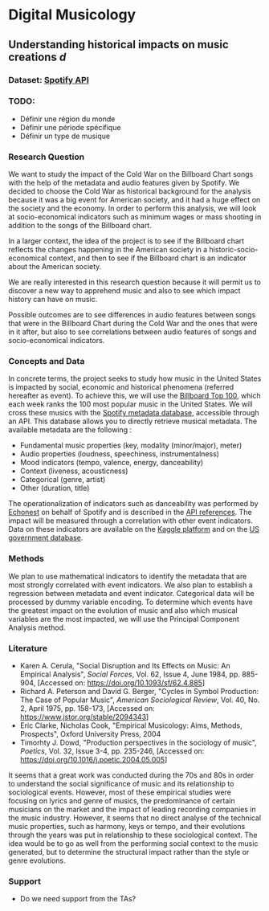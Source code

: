 # Digital Musicology
## Understanding historical impacts on music creations _d_

### Dataset: [Spotify API](https://developer.spotify.com/documentation/web-api/quick-start/)

### TODO:
- Définir une région du monde
- Définir une période spécifique
- Définir un type de musique

### Research Question
We want to study the impact of the Cold War on the Billboard Chart songs with the help of the metadata and audio features given by Spotify. We decided to choose the Cold War as historical background for the analysis because it was a big event for American society, and it had a huge effect on the society and the economy. In order to perform this analysis, we will look at socio-economical indicators such as minimum wages or mass shooting in addition to the songs of the Billboard chart.

In a larger context, the idea of the project is to see if the Billboard chart reflects the changes happening in the American society in a historic-socio-economical context, and then to see if the Billboard chart is an indicator about the American society.

We are really interested in this research question because it will permit us to discover a new way to apprehend music and also to see which impact history can have on music.

Possible outcomes are to see differences in audio features between songs that were in the Billboard Chart during the Cold War and the ones that were in it after, but also to see correlations between audio features of songs and socio-economical indicators.

### Concepts and Data
In concrete terms, the project seeks to study how music in the United States is impacted by social, economic and historical phenomena (referred hereafter as event). To achieve this, we will use the [Billboard Top 100](https://www.billboard.com/charts/hot-100), which each week ranks the 100 most popular music in the United States. We will cross these musics with the [Spotify metadata database](https://developer.spotify.com/), accessible through an API. This database allows you to directly retrieve musical metadata. The available metadata are the following :
* Fundamental music properties (key, modality (minor/major), meter)
* Audio properties (loudness, speechiness, instrumentalness)
* Mood indicators (tempo, valence, energy, danceability)
* Context (liveness, acousticness)
* Categorical (genre, artist)
* Other (duration, title)

The operationalization of indicators such as danceability was performed by [Echonest](http://the.echonest.com/) on behalf of Spotify and is described in the [API references](https://developer.spotify.com/documentation/web-api/reference/). The impact will be measured through a correlation with other event indicators. Data on these indicators are available on the [Kaggle platform](https://www.kaggle.com/datasets) and on the [US government database](https://www.data.gov/).

### Methods
We plan to use mathematical indicators to identify the metadata that are most strongly correlated with event indicators. We also plan to establish a regression between metadata and event indicator. Categorical data will be processed by dummy variable encoding. To determine which events have the greatest impact on the evolution of music and also which musical variables are the most impacted, we will use the Principal Component Analysis method.

### Literature
- Karen A. Cerula, "Social Disruption and Its Effects on Music: An Empirical Analysis", _Social Forces_, Vol. 62, Issue 4, June 1984, pp. 885-904, [Accessed on: <a href= https://doi.org/10.1093/sf/62.4.885> https://doi.org/10.1093/sf/62.4.885</a>]
- Richard A. Peterson and David G. Berger, "Cycles in Symbol Production: The Case of Popular Music", _American Sociological Review_, Vol. 40, No. 2, April 1975, pp. 158-173,  [Accessed on: <a href= https://www.jstor.org/stable/2094343> https://www.jstor.org/stable/2094343</a>]
-  Eric Clarke, Nicholas Cook, "Empirical Musicology: Aims, Methods, Prospects", Oxford University Press, 2004
- Timorhty J. Dowd, "Production perspectives in the sociology of music", _Poetics_, Vol. 32, Issue 3-4, pp. 235-246,  [Accessed on: <a href= https://doi.org/10.1016/j.poetic.2004.05.005> https://doi.org/10.1016/j.poetic.2004.05.005</a>]

It seems that a great work was conducted during the 70s and 80s in order to understand the social significance of music and its relationship to sociological events. However, most of these empirical studies were focusing on lyrics and genre of musics, the predominance of certain musicians on the market and the impact of leading recording companies in the music industry. However, it seems that no direct analyse of the technical music properties, such as harmony, keys or tempo, and their evolutions through the years was put in relationship to these sociological context. The idea would be to go as well from the performing social context to the music generated, but to determine the structural impact rather than the style or genre evolutions.

### Support
- Do we need support from the TAs?
